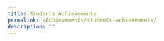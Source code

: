 ```yaml
---
title: Students Achievements
permalink: /Achievements/students-achievements/
description: ""
---
```

